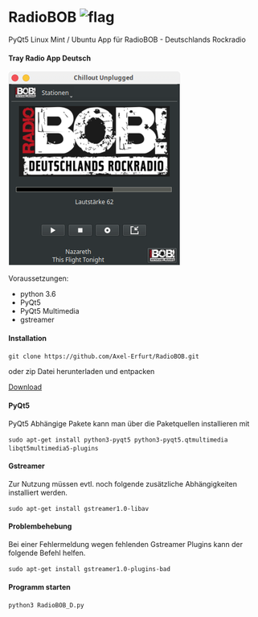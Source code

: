 # RadioBOB ![flag](https://github.githubassets.com/images/icons/emoji/unicode/1f1e9-1f1ea.png)
PyQt5 Linux Mint / Ubuntu App für RadioBOB - Deutschlands Rockradio

#### Tray Radio App Deutsch

![alt text](https://github.com/Axel-Erfurt/RadioBOB/blob/master/screenshot.png)

Voraussetzungen:

- python 3.6
- PyQt5
- PyQt5 Multimedia
 - gstreamer
 
 #### Installation
 
 ```git clone https://github.com/Axel-Erfurt/RadioBOB.git```
 
 oder zip Datei herunterladen und entpacken
 
 [Download](https://github.com/Axel-Erfurt/RadioBOB/archive/master.zip)

 
#### PyQt5

PyQt5 Abhängige Pakete kann man über die Paketquellen installieren mit

```sudo apt-get install python3-pyqt5 python3-pyqt5.qtmultimedia libqt5multimedia5-plugins```

#### Gstreamer

Zur Nutzung müssen evtl. noch folgende zusätzliche Abhängigkeiten installiert werden.

```sudo apt-get install gstreamer1.0-libav```

#### Problembehebung

Bei einer Fehlermeldung wegen fehlenden Gstreamer Plugins kann der folgende Befehl helfen.

```sudo apt-get install gstreamer1.0-plugins-bad```

#### Programm starten

```python3 RadioBOB_D.py```
